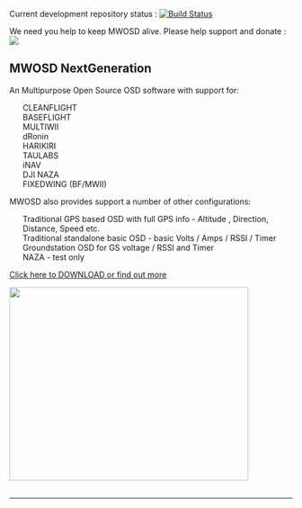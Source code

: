 
Current development repository status : [![Build Status](https://travis-ci.org/ShikOfTheRa/scarab-osd.svg?branch=master)](https://travis-ci.org/ShikOfTheRa/scarab-osd) 

We need you help to keep MWOSD alive. Please help support and donate : [![](https://www.paypalobjects.com/en_GB/i/btn/btn_donate_SM.gif)](https://www.paypal.com/cgi-bin/webscr?cmd=_donations&business=EBS76N8F426G2&lc=GB&item_name=MW%2dOSD&item_number=R1%2e3&currency_code=GBP&bn=PP%2dDonationsBF%3abtn_donate_SM%2egif%3aNonHosted)
## MWOSD NextGeneration ##

An Multipurpose Open Source OSD software with support for:
<ul class="task-list">
<li>CLEANFLIGHT</li>
<li>BASEFLIGHT</li>
<li>MULTIWII</li>
<li>dRonin</li>
<li>HARIKIRI</li>
<li>TAULABS</li>
<li>iNAV</li>
<li>DJI NAZA</li>
<li>FIXEDWING (BF/MWII)</li>
</ul>
MWOSD also provides support a number of other configurations: 
<ul class="task-list">
<li>Traditional GPS based OSD with full GPS info - Altitude , Direction, Distance, Speed etc.</li>
<li>Traditional standalone basic OSD - basic Volts / Amps / RSSI / Timer</li>
<li>Groundstation OSD for GS voltage / RSSI and Timer</li>
<li>NAZA - test only</li>
</ul>

<a href='http://www.mwosd.com' target='_blank'>Click here to DOWNLOAD or find out more</a><br>

<a href='http://www.youtube.com/watch?feature=player_embedded&v=FCIyhbT1kK0' target='_blank'><img src='http://img.youtube.com/vi/FCIyhbT1kK0/0.jpg' width='425' height=344 /></a><br>
<br>
<hr />
